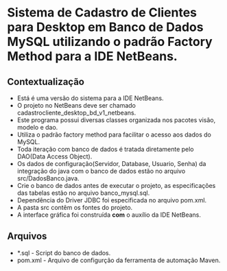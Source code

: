 # Sistema de Cadastro de Clientes para Desktop em Banco de Dados MySQL utilizando o padrão Factory Method para a IDE NetBeans.

## Contextualização

 - Está é uma versão do sistema para a IDE NetBeans.<br> 
 - O projeto no NetBeans deve ser chamado cadastrocliente_desktop_bd_v1_netbeans.<br>
 - Este programa possui diversas classes organizada nos pacotes visão, modelo e dao.<br>
 - Utiliza o padrão factory method para facilitar o acesso aos dados do MySQL.
 - Toda iteração com banco de dados é tratada diretamente pelo DAO(Data Access Object).<br>
 - Os dados de configuração(Servidor, Database, Usuario, Senha) da integração do java com o banco de dados estão no arquivo src/DadosBanco.java.<br>
 - Crie o banco de dados antes de executar o projeto, as especificações das tabelas estão no arquivo banco_mysql.sql.<br>
 - Dependência do Driver JDBC foi especificada no arquivo pom.xml.<br>
 - A pasta src contêm os fontes do projeto.<br>
 - A interface gráfica foi construída **com** o auxílio da IDE NetBeans.<br>

## Arquivos

- *.sql - Script do banco de dados.
- pom.xml - Arquivo de configurção da ferramenta de automação Maven.